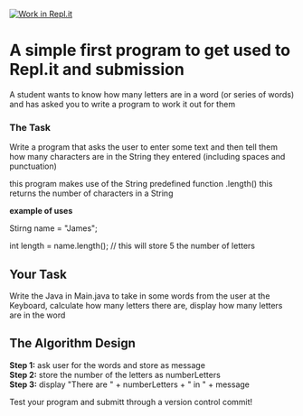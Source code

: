 [![Work in Repl.it](https://classroom.github.com/assets/work-in-replit-14baed9a392b3a25080506f3b7b6d57f295ec2978f6f33ec97e36a161684cbe9.svg)](https://classroom.github.com/online_ide?assignment_repo_id=3900613&assignment_repo_type=AssignmentRepo)
# A simple first program to get used to Repl.it and submission

A student wants to know how many letters are in a word (or series of words) and has asked you to write a program to work it out for them

### The Task

Write a program that asks the user to enter some text and then tell them how many characters are in the String they entered (including spaces and punctuation)

this program makes use of the String predefined function .length() this returns the number of characters in a String

**example of uses**

Stirng name = "James";

int length = name.length(); // this will store 5 the number of letters

## Your Task

Write the Java in Main.java to take in some words from the user at the Keyboard, calculate how many letters there are, display how many letters are in the word

## The Algorithm Design

**Step 1:** ask user for the words and store as message\
**Step 2:**	store the number of the letters as numberLetters\
**Step 3:**	display "There are " + numberLetters + " in " + message

Test your program and submitt through a version control commit!

